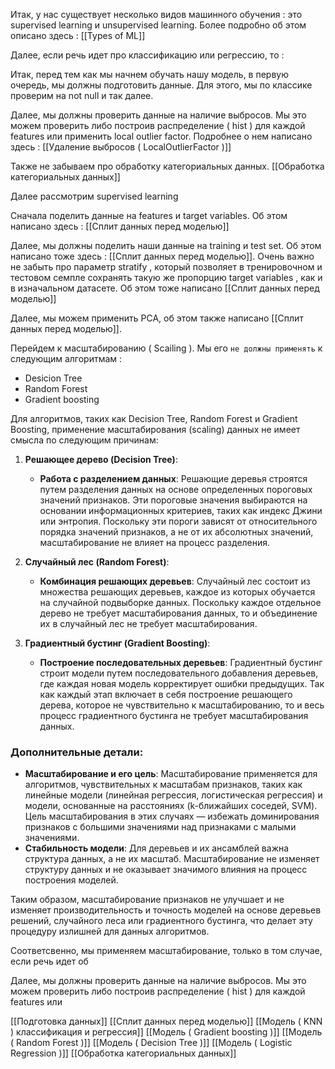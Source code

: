 Итак, у нас существует несколько видов машинного обучения : это supervised learning и unsupervised learning. Более подробно об этом описано здесь : [[Types of ML]]

Далее, если речь идет про классификацию или регрессию, то : 

Итак, перед тем как мы начнем обучать нашу модель, в первую очередь, мы должны подготовить данные. Для этого, мы по классике проверим на not null и так далее. 

Далее, мы должны проверить данные на наличие выбросов. Мы это можем проверить либо построив распределение ( hist ) для каждой features или применить local outlier factor. Подробнее о нем написано здесь :  [[Удаление выбросов ( LocalOutlierFactor )]] 

Также не забываем про обработку категориальных данных. [[Обработка категориальных данных]]

Далее рассмотрим supervised learning

Сначала поделить данные на features и target variables. Об этом написано здесь : [[Сплит данных перед моделью]]

Далее, мы должны поделить наши данные на training и test set. Об этом написано тоже здесь :  [[Сплит данных перед моделью]]. Очень важно не забыть про параметр stratify , который позволяет в тренировочном и тестовом семпле сохранять такую же пропорцию target variables , как и в изначальном датасете. Об этом тоже написано  [[Сплит данных перед моделью]]  

Далее, мы можем применить PCA, об этом также написано [[Сплит данных перед моделью]].

Перейдем к масштабированию ( Scailing ). 
Мы его `не должны применять` к следующим алгоритмам : 
- Desicion Tree
- Random Forest
- Gradient boosting 

Для алгоритмов, таких как Decision Tree, Random Forest и Gradient Boosting, применение масштабирования (scaling) данных не имеет смысла по следующим причинам:

1. **Решающее дерево (Decision Tree)**:
   - **Работа с разделением данных**: Решающие деревья строятся путем разделения данных на основе определенных пороговых значений признаков. Эти пороговые значения выбираются на основании информационных критериев, таких как индекс Джини или энтропия. Поскольку эти пороги зависят от относительного порядка значений признаков, а не от их абсолютных значений, масштабирование не влияет на процесс разделения.
   
2. **Случайный лес (Random Forest)**:
   - **Комбинация решающих деревьев**: Случайный лес состоит из множества решающих деревьев, каждое из которых обучается на случайной подвыборке данных. Поскольку каждое отдельное дерево не требует масштабирования данных, то и объединение их в случайный лес не требует масштабирования.
   
3. **Градиентный бустинг (Gradient Boosting)**:
   - **Построение последовательных деревьев**: Градиентный бустинг строит модели путем последовательного добавления деревьев, где каждая новая модель корректирует ошибки предыдущих. Так как каждый этап включает в себя построение решающего дерева, которое не чувствительно к масштабированию, то и весь процесс градиентного бустинга не требует масштабирования данных.

### Дополнительные детали:

- **Масштабирование и его цель**: Масштабирование применяется для алгоритмов, чувствительных к масштабам признаков, таких как линейные модели (линейная регрессия, логистическая регрессия) и модели, основанные на расстояниях (k-ближайших соседей, SVM). Цель масштабирования в этих случаях — избежать доминирования признаков с большими значениями над признаками с малыми значениями.
- **Стабильность модели**: Для деревьев и их ансамблей важна структура данных, а не их масштаб. Масштабирование не изменяет структуру данных и не оказывает значимого влияния на процесс построения моделей.

Таким образом, масштабирование признаков не улучшает и не изменяет производительность и точность моделей на основе деревьев решений, случайного леса или градиентного бустинга, что делает эту процедуру излишней для данных алгоритмов.

Соответсвенно, мы применяем масштабирование, только в том случае, если речь идет об


Далее, мы должны проверить данные на наличие выбросов. Мы это можем проверить либо построив распределение ( hist ) для каждой features или 

[[Подготовка данных]]
[[Сплит данных перед моделью]]
[[Модель ( KNN )  классификация и регрессия]]
[[Модель ( Gradient boosting )]]
[[Модель ( Random Forest )]]
[[Модель ( Decision Tree )]]
[[Модель ( Logistic Regression )]]
[[Обработка категориальных данных]]

